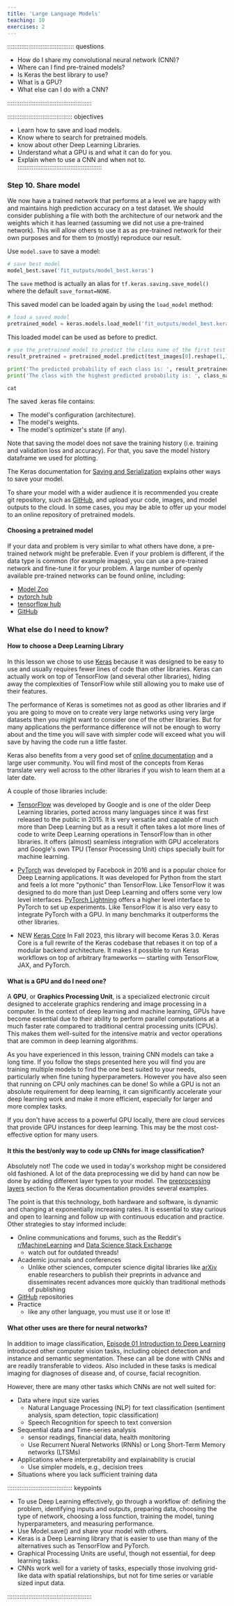```yaml
---
title: 'Large Language Models'
teaching: 10
exercises: 2
---
```


:::::::::::::::::::::::::::::::::::::: questions 

- How do I share my convolutional neural network (CNN)?
- Where can I find pre-trained models?
- Is Keras the best library to use?
- What is a GPU?
- What else can I do with a CNN?

::::::::::::::::::::::::::::::::::::::::::::::::

::::::::::::::::::::::::::::::::::::: objectives

- Learn how to save and load models.
- Know where to search for pretrained models.
- know about other Deep Learning Libraries.
- Understand what a GPU is and what it can do for you.
- Explain when to use a CNN and when not to.
::::::::::::::::::::::::::::::::::::::::::::::::


### Step 10. Share model

We now have a trained network that performs at a level we are happy with and maintains high prediction accuracy on a test dataset. We should consider publishing a file with both the architecture of our network and the weights which it has learned (assuming we did not use a pre-trained network). This will allow others to use it as as pre-trained network for their own purposes and for them to (mostly) reproduce our result.

Use `model.save` to save a model:

```python
# save best model
model_best.save('fit_outputs/model_best.keras')
```

The `save` method is actually an alias for `tf.keras.saving.save_model()` where the default `save_format=NONE`.

This saved model can be loaded again by using the `load_model` method:

```python
# load a saved model
pretrained_model = keras.models.load_model('fit_outputs/model_best.keras')
```

This loaded model can be used as before to predict.

```python
# use the pretrained model to predict the class name of the first test image
result_pretrained = pretrained_model.predict(test_images[0].reshape(1,32,32,3))

print('The predicted probability of each class is: ', result_pretrained.round(4))
print('The class with the highest predicted probability is: ', class_names[result_pretrained.argmax()])
```
```output
cat
```

The saved .keras file contains:

- The model's configuration (architecture).
- The model's weights.
- The model's optimizer's state (if any).

Note that saving the model does not save the training history (i.e. training and validation loss and accuracy). For that, you save the model history dataframe we used for plotting.

The Keras documentation for [Saving and Serialization] explains other ways to save your model.

To share your model with a wider audience it is recommended you create git repository, such as [GitHub], and upload your code, images, and model outputs to the cloud. In some cases, you may be able to offer up your model to an online repository of pretrained models.

#### Choosing a pretrained model

If your data and problem is very similar to what others have done, a pre-trained network might be preferable. Even if your problem is different, if the data type is common (for example images), you can use a pre-trained network and fine-tune it for your problem. A large number of openly available pre-trained networks can be found online, including:
- [Model Zoo]
- [pytorch hub] 
- [tensorflow hub]
- [GitHub]

### What else do I need to know?

#### How to choose a Deep Learning Library

In this lesson we chose to use [Keras] because it was designed to be easy to use and usually requires fewer lines of code than other libraries. Keras can actually work on top of TensorFlow (and several other libraries), hiding away the complexities of TensorFlow while still allowing you to make use of their features.

The performance of Keras is sometimes not as good as other libraries and if you are going to move on to create very large networks using very large datasets then you might want to consider one of the other libraries. But for many applications the performance difference will not be enough to worry about and the time you will save with simpler code will exceed what you will save by having the code run a little faster.

Keras also benefits from a very good set of [online documentation] and a large user community. You will find most of the concepts from Keras translate very well across to the other libraries if you wish to learn them at a later date.

A couple of those libraries include:

- [TensorFlow] was developed by Google and is one of the older Deep Learning libraries, ported across many languages since it was first released to the public in 2015. It is very versatile and capable of much more than Deep Learning but as a result it often takes a lot more lines of code to write Deep Learning operations in TensorFlow than in other libraries. It offers (almost) seamless integration with GPU accelerators and Google's own TPU (Tensor Processing Unit) chips specially built for machine learning.

- [PyTorch] was developed by Facebook in 2016 and is a popular choice for Deep Learning applications. It was developed for Python from the start and feels a lot more "pythonic" than TensorFlow. Like TensorFlow it was designed to do more than just Deep Learning and offers some very low level interfaces. [PyTorch Lightning] offers a higher level interface to PyTorch to set up experiments. Like TensorFlow it is also very easy to integrate PyTorch with a GPU. In many benchmarks it outperforms the other libraries.

- NEW [Keras Core] In Fall 2023, this library will become Keras 3.0. Keras Core is a full rewrite of the Keras codebase that rebases it on top of a modular backend architecture. It makes it possible to run Keras workflows on top of arbitrary frameworks — starting with TensorFlow, JAX, and PyTorch.


#### What is a GPU and do I need one?

A **GPU**, or **Graphics Processing Unit**, is a specialized electronic circuit designed to accelerate graphics rendering and image processing in a computer. In the context of deep learning and machine learning, GPUs have become essential due to their ability to perform parallel computations at a much faster rate compared to traditional central processing units (CPUs). This makes them well-suited for the intensive matrix and vector operations that are common in deep learning algorithms.

As you have experienced in this lesson, training CNN models can take a long time. If you follow the steps presented here you will find you are training multiple models to find the one best suited to your needs, particularly when fine tuning hyperparameters. However you have also seen that running on CPU only machines can be done! So while a GPU is not an absolute requirement for deep learning, it can significantly accelerate your deep learning work and make it more efficient, especially for larger and more complex tasks. 

If you don't have access to a powerful GPU locally, there are cloud services that provide GPU instances for deep learning. This may be the most cost-effective option for many users.

#### It this the best/only way to code up CNNs for image classification?

Absolutely not! The code we used in today's workshop might be considered old fashioned. A lot of the data preprocessing we did by hand can now be done by adding different layer types to your model. The [preprocessing layers] section fo the Keras documentation provides several examples.

The point is that this technology, both hardware and software, is dynamic and changing at exponentially increasing rates. It is essential to stay curious and open to learning and follow up with continuous education and practice. Other strategies to stay informed include:

 - Online communications and forums, such as the Reddit's [r/MachineLearning] and [Data Science Stack Exchange]
   - watch out for outdated threads!
 - Academic journals and conferences
   - Unlike other sciences, computer science digital libraries like [arXiv] enable researchers to publish their preprints in advance and disseminates recent advances more quickly than traditional methods of publishing
 - [GitHub] repositories
 - Practice
   - like any other language, you must use it or lose it!

#### What other uses are there for neural networks?

In addition to image classification, [Episode 01 Introduction to Deep Learning](episodes/01-introduction.md) introduced other computer vision tasks, including object detection and instance and semantic segmentation. These can all be done with CNNs and are readily transferable to videos. Also included in these tasks is medical imaging for diagnoses of disease and, of course, facial recognition. 

However, there are many other tasks which CNNs are not well suited for:

- Data where input size varies
    - Natural Language Processing (NLP) for text classification (sentiment analysis, spam detection, topic classification)
  - Speech Recognition for speech to text conversion
- Sequential data and Time-series analysis
    - sensor readings, financial data, health monitoring
    - Use Recurrent Nueral Networks (RNNs) or Long Short-Term Memory networks (LTSMs)
- Applications where interpretability and explainability is crucial
    - Use simpler models, e.g., decision trees
- Situations where you lack sufficient training data

::::::::::::::::::::::::::::::::::::: keypoints 

- To use Deep Learning effectively, go through a workflow of: defining the problem, identifying inputs and outputs, preparing data, choosing the type of network, choosing a loss function, training the model, tuning hyperparameters, and measuring performance.
- Use Model.save() and share your model with others.
- Keras is a Deep Learning library that is easier to use than many of the alternatives such as TensorFlow and PyTorch.
- Graphical Processing Units are useful, though not essential, for deep learning tasks.
- CNNs work well for a variety of tasks, especially those involving grid-like data with spatial relationships, but not for time series or variable sized input data.

::::::::::::::::::::::::::::::::::::::::::::::::

<!-- Collect your link references at the bottom of your document -->

[Saving and Serialization]: https://keras.io/api/saving/
[GitHub]: https://github.com/
[Model Zoo]: https://modelzoo.co/
[pytorch hub]: https://pytorch.org/hub/
[tensorflow hub]: https://pytorch.org/hub/
[Keras]: https://keras.io/
[online documentation]: https://keras.io/guides/
[TensorFlow]: https://www.tensorflow.org/
[PyTorch]: https://pytorch.org/
[PyTorch Lightning]: https://www.pytorchlightning.ai/
[Keras Core]: https://keras.io/keras_core/announcement/?utm_source=ADSA&utm_campaign=60c8d8b6cb-EMAIL_CAMPAIGN_2022_10_04_06_04_COPY_01&utm_medium=email&utm_term=0_5401c7226a-60c8d8b6cb-461545621
[preprocessing layers]: https://keras.io/guides/preprocessing_layers/
[r/MachineLearning]: https://www.reddit.com/r/MachineLearning/?rdt=58875
[Data Science Stack Exchange]: https://datascience.stackexchange.com/
[arXiv]: https://arxiv.org/
